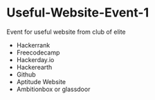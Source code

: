 # Useful-Website-Event-1
Event for useful website from club of elite
- Hackerrank
- Freecodecamp
- Hackerday.io
- Hackerearth
- Github
- Aptitude Website
- Ambitionbox or glassdoor


